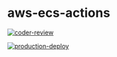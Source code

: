 # aws-ecs-actions 

[![coder-review](https://github.com/azarudeena/aws-ecs-actions/actions/workflows/code-review.yml/badge.svg)](https://github.com/azarudeena/aws-ecs-actions/actions/workflows/code-review.yml)

[![production-deploy](https://github.com/azarudeena/aws-ecs-actions/actions/workflows/production-deploy.yml/badge.svg)](https://github.com/azarudeena/aws-ecs-actions/actions/workflows/production-deploy.yml)
